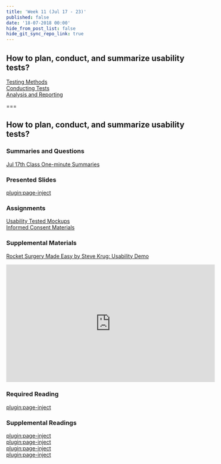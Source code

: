 ```yaml
---
title: 'Week 11 (Jul 17 - 23)'
published: false
date: '18-07-2018 00:00'
hide_from_post_list: false
hide_git_sync_repo_link: true
---
```


## How to plan, conduct, and summarize usability tests?  
[Testing Methods](https://paulhibbitts.net/cmpt-363-182/pdfs/cmpt-363-182-usability-testing.pdf#page=5)  
[Conducting Tests](https://paulhibbitts.net/cmpt-363-182/pdfs/cmpt-363-182-usability-testing.pdf#page=31)  
[Analysis and Reporting](https://paulhibbitts.net/cmpt-363-182/pdfs/cmpt-363-182-usability-testing.pdf#page=101)  

===

## **How to plan, conduct, and summarize usability tests?**

### Summaries and Questions  
[Jul 17th Class One-minute Summaries](https://canvas.sfu.ca)

### Presented Slides  
[plugin:page-inject](/192/weekly-slides/week-05)

### Assignments
[Usability Tested Mockups](https://canvas.sfu.ca/courses/44038/assignments/347285)  
[Informed Consent Materials](https://canvas.sfu.ca/courses/44038/files/folder/Handouts/Informed%20Consent)  

### Supplemental Materials  
[Rocket Surgery Made Easy by Steve Krug: Usability Demo](https://www.youtube.com/watch?v=QckIzHC99Xc)  
<div class="embed-responsive embed-responsive-4by3"><iframe width="560" height="315" src="https://www.youtube.com/embed/QckIzHC99Xc" frameborder="0" allowfullscreen></iframe></div>

### Required Reading  
[plugin:page-inject](/192/weekly-readings/week-05)

### Supplemental Readings  
[plugin:page-inject](/192/ux-techniques-guide/how-to-plan-conduct-and-summarize-usability-tests/usability-testing-formal)  
[plugin:page-inject](/192/ux-techniques-guide/how-to-plan-conduct-and-summarize-usability-tests/usability-test-surveys)  
[plugin:page-inject](/192/ux-techniques-guide/how-to-plan-conduct-and-summarize-usability-tests/usability-test-tasks)  
[plugin:page-inject](/192/ux-techniques-guide/how-to-plan-conduct-and-summarize-usability-tests/usability-testing-informal)  
